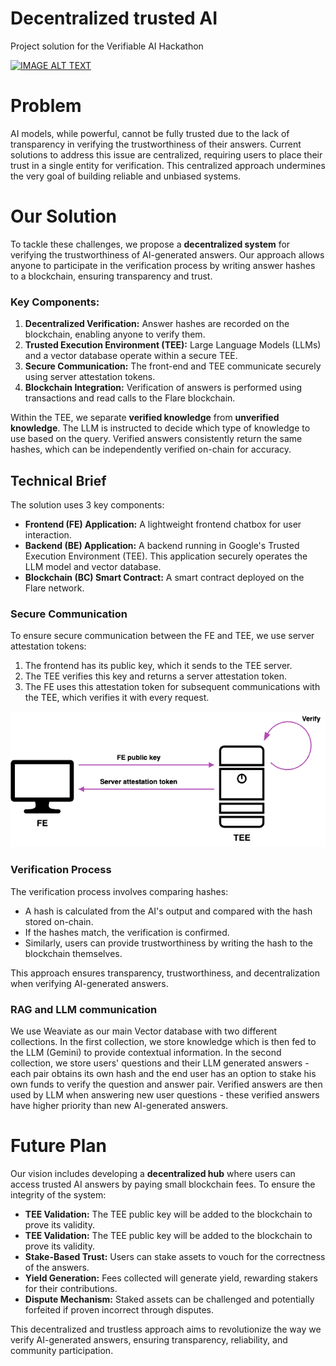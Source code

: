 # Decentralized trusted AI

Project solution for the Verifiable AI Hackathon

[![IMAGE ALT TEXT](http://img.youtube.com/vi/Cevx1QfOmzE/0.jpg)](http://www.youtube.com/watch?v=Cevx1QfOmzE "Flare Verifiable AI Data Demo")

# Problem
AI models, while powerful, cannot be fully trusted due to the lack of transparency in verifying the trustworthiness of their answers. Current solutions to address this issue are centralized, requiring users to place their trust in a single entity for verification. This centralized approach undermines the very goal of building reliable and unbiased systems.

# Our Solution
To tackle these challenges, we propose a **decentralized system** for verifying the trustworthiness of AI-generated answers. Our approach allows anyone to participate in the verification process by writing answer hashes to a blockchain, ensuring transparency and trust.

### Key Components:
1. **Decentralized Verification:** Answer hashes are recorded on the blockchain, enabling anyone to verify them.  
2. **Trusted Execution Environment (TEE):** Large Language Models (LLMs) and a vector database operate within a secure TEE.  
3. **Secure Communication:** The front-end and TEE communicate securely using server attestation tokens.  
4. **Blockchain Integration:** Verification of answers is performed using transactions and read calls to the Flare blockchain.

Within the TEE, we separate **verified knowledge** from **unverified knowledge**. The LLM is instructed to decide which type of knowledge to use based on the query. Verified answers consistently return the same hashes, which can be independently verified on-chain for accuracy.


## Technical Brief
The solution uses 3 key components:  
- **Frontend (FE) Application:** A lightweight frontend chatbox for user interaction.  
- **Backend (BE) Application:** A backend running in Google's Trusted Execution Environment (TEE). This application securely operates the LLM model and vector database.  
- **Blockchain (BC) Smart Contract:** A smart contract deployed on the Flare network.  

### Secure Communication
To ensure secure communication between the FE and TEE, we use server attestation tokens:  
1. The frontend has its public key, which it sends to the TEE server.  
2. The TEE verifies this key and returns a server attestation token.  
3. The FE uses this attestation token for subsequent communications with the TEE, which verifies it with every request.


![Communication](./communcation.png)


### Verification Process
The verification process involves comparing hashes:  
- A hash is calculated from the AI's output and compared with the hash stored on-chain.  
- If the hashes match, the verification is confirmed.  
- Similarly, users can provide trustworthiness by writing the hash to the blockchain themselves.

This approach ensures transparency, trustworthiness, and decentralization when verifying AI-generated answers.

 


### RAG and LLM communication

We use Weaviate as our main Vector database with two different collections. In the first collection, we store knowledge which is then fed to the LLM (Gemini) to provide contextual information. In the second collection, we store users' questions and their LLM generated answers - each pair obtains its own hash and the end user has an option to stake his own funds to verify the question and answer pair. Verified answers are then used by LLM when answering new user questions - these verified answers have higher priority than new AI-generated answers.

# Future Plan
Our vision includes developing a **decentralized hub** where users can access trusted AI answers by paying small blockchain fees. To ensure the integrity of the system:

- **TEE Validation:** The TEE public key will be added to the blockchain to prove its validity.  
- **TEE Validation:** The TEE public key will be added to the blockchain to prove its validity.
- **Stake-Based Trust:** Users can stake assets to vouch for the correctness of the answers.  
- **Yield Generation:** Fees collected will generate yield, rewarding stakers for their contributions.  
- **Dispute Mechanism:** Staked assets can be challenged and potentially forfeited if proven incorrect through disputes.

This decentralized and trustless approach aims to revolutionize the way we verify AI-generated answers, ensuring transparency, reliability, and community participation.
